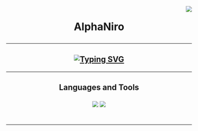 <img align="right" src="https://visitor-badge.laobi.icu/badge?page_id=A2N1.A2N1" />

<h1 align="center">AlphaNiro
     
<hr/>
<h2 align="center">
     <a href="https://git.io/typing-svg"><img src="https://readme-typing-svg.herokuapp.com?font=Fira+Code&weight=700&size=28&letterSpacing=big&duration=3000&pause=500&color=00E11C&background=FF541900&center=true&vCenter=true&width=500&height=70&lines=Welcome+To+Planet+Earth!;Nice+To+Meet+You." alt="Typing SVG" /></a> 

<hr/>
<h2 align="center">Languages and Tools<p>
<div align="center">
    <img src="https://skillicons.dev/icons?i=vscode,github,java,html" />
    <img src="https://skillicons.dev/icons?i=python,javascript" /><br>    

</div>
<br/>
</h1>
<p>
<hr/>
